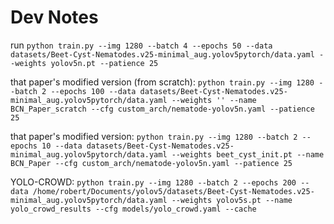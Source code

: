 # Dev Notes

 run `python train.py --img 1280 --batch 4 --epochs 50 --data datasets/Beet-Cyst-Nematodes.v25-minimal_aug.yolov5pytorch/data.yaml --weights yolov5n.pt --patience 25`

 that paper's modified version (from scratch): `python train.py --img 1280 --batch 2 --epochs 100 --data datasets/Beet-Cyst-Nematodes.v25-minimal_aug.yolov5pytorch/data.yaml --weights '' --name BCN_Paper_scratch --cfg custom_arch/nematode-yolov5n.yaml --patience 25`

 that paper's modified version: `python train.py --img 1280 --batch 2 --epochs 10 --data datasets/Beet-Cyst-Nematodes.v25-minimal_aug.yolov5pytorch/data.yaml --weights beet_cyst_init.pt --name BCN_Paper --cfg custom_arch/nematode-yolov5n.yaml --patience 25`

 YOLO-CROWD: `python train.py --img 1280 --batch 2 --epochs 200 --data /home/robert/Documents/yolov5/datasets/Beet-Cyst-Nematodes.v25-minimal_aug.yolov5pytorch/data.yaml --weights yolov5s.pt --name yolo_crowd_results --cfg models/yolo_crowd.yaml --cache`
                      
                